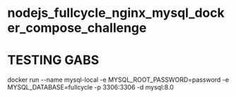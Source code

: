 # nodejs_fullcycle_nginx_mysql_docker_compose_challenge


# TESTING GABS

docker run --name mysql-local -e MYSQL_ROOT_PASSWORD=password -e MYSQL_DATABASE=fullcycle -p 3306:3306 -d mysql:8.0
